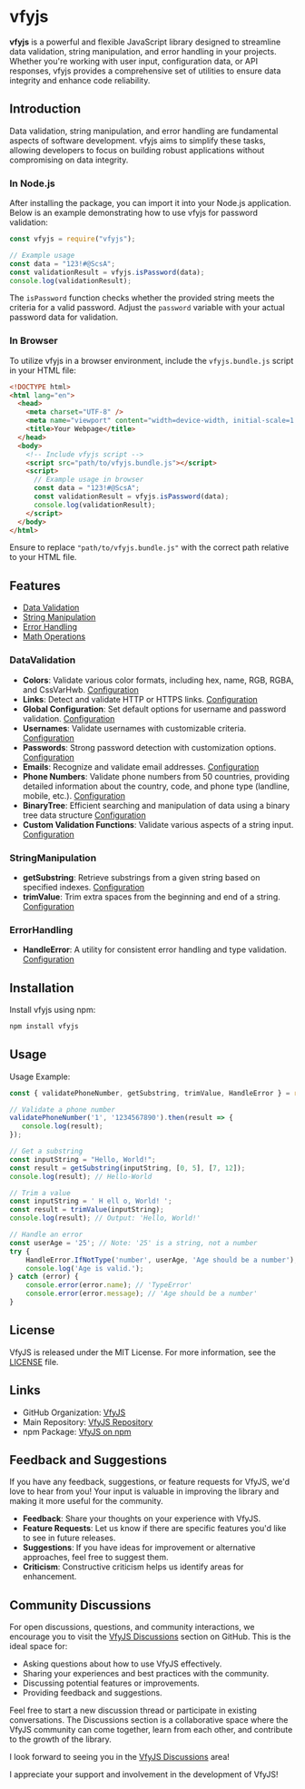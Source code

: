 # vfyjs

**vfyjs** is a powerful and flexible JavaScript library designed to streamline data validation, string manipulation, and error handling in your projects. Whether you're working with user input, configuration data, or API responses, vfyjs provides a comprehensive set of utilities to ensure data integrity and enhance code reliability.

## Introduction

Data validation, string manipulation, and error handling are fundamental aspects of software development. vfyjs aims to simplify these tasks, allowing developers to focus on building robust applications without compromising on data integrity.

### In Node.js

After installing the package, you can import it into your Node.js application. Below is an example demonstrating how to use vfyjs for password validation:

```javascript
const vfyjs = require("vfyjs");

// Example usage
const data = "123!#@ScsA";
const validationResult = vfyjs.isPassword(data);
console.log(validationResult);
```

The `isPassword` function checks whether the provided string meets the criteria for a valid password. Adjust the `password` variable with your actual password data for validation.

### In Browser

To utilize vfyjs in a browser environment, include the `vfyjs.bundle.js` script in your HTML file:

```html
<!DOCTYPE html>
<html lang="en">
  <head>
    <meta charset="UTF-8" />
    <meta name="viewport" content="width=device-width, initial-scale=1.0" />
    <title>Your Webpage</title>
  </head>
  <body>
    <!-- Include vfyjs script -->
    <script src="path/to/vfyjs.bundle.js"></script>
    <script>
      // Example usage in browser
      const data = "123!#@ScsA";
      const validationResult = vfyjs.isPassword(data);
      console.log(validationResult);
    </script>
  </body>
</html>
```

Ensure to replace `"path/to/vfyjs.bundle.js"` with the correct path relative to your HTML file.

## Features

- [Data Validation](https://github.com/m-mdy-m/VfyJS/blob/main/doc/DataValidation.doc.md)
- [String Manipulation](https://github.com/m-mdy-m/VfyJS/blob/main/doc/StringManipulation.doc.md)
- [Error Handling](https://github.com/m-mdy-m/VfyJS/blob/main/doc/ErrorHandling.doc.md)
- [Math Operations](https://github.com/m-mdy-m/VfyJS/blob/main/doc/MathOperations.md.doc.md)

### DataValidation

- **Colors**: Validate various color formats, including hex, name, RGB, RGBA, and CssVarHwb. [Configuration](https://github.com/m-mdy-m/VfyJS/blob/main/doc/DataValidation.doc.md#configcolor)
- **Links**: Detect and validate HTTP or HTTPS links. [Configuration](https://github.com/m-mdy-m/VfyJS/blob/main/doc/DataValidation.doc.md#configlinks)
- **Global Configuration**: Set default options for username and password validation. [Configuration](https://github.com/m-mdy-m/VfyJS/blob/main/doc/DataValidation.doc.md#global-configuration-for-username-and-password-validation)
- **Usernames**: Validate usernames with customizable criteria. [Configuration](https://github.com/m-mdy-m/VfyJS/blob/main/doc/DataValidation.doc.md#configusername)
- **Passwords**: Strong password detection with customization options. [Configuration](https://github.com/m-mdy-m/VfyJS/blob/main/doc/DataValidation.doc.md#configpassword)
- **Emails**: Recognize and validate email addresses. [Configuration](https://github.com/m-mdy-m/VfyJS/blob/main/doc/DataValidation.doc.md#configemail)
- **Phone Numbers**: Validate phone numbers from 50 countries, providing detailed information about the country, code, and phone type (landline, mobile, etc.). [Configuration](https://github.com/m-mdy-m/VfyJS/blob/main/doc/DataValidation.doc.md#configphone)
- **BinaryTree**: Efficient searching and manipulation of data using a binary tree data structure [Configuration](https://github.com/m-mdy-m/VfyJS/blob/main/doc/DataValidation.doc.md#configbinarytree)
- **Custom Validation Functions**: Validate various aspects of a string input. [Configuration](https://github.com/m-mdy-m/VfyJS/blob/main/doc/DataValidation.doc.md#configvalue)

### StringManipulation

- **getSubstring**: Retrieve substrings from a given string based on specified indexes. [Configuration](https://github.com/m-mdy-m/VfyJS/blob/main/doc/StringManipulation.doc.md#getsubstring)
- **trimValue**: Trim extra spaces from the beginning and end of a string. [Configuration](https://github.com/m-mdy-m/VfyJS/blob/main/doc/StringManipulation.doc.md#trimvalue)

### ErrorHandling

- **HandleError**: A utility for consistent error handling and type validation. [Configuration](https://github.com/m-mdy-m/VfyJS/blob/main/doc/ErrorHandling.doc.md#configerrors)

## Installation

Install vfyjs using npm:

```bash
npm install vfyjs
```

## Usage

Usage Example:

```JavaScript
const { validatePhoneNumber, getSubstring, trimValue, HandleError } = require('vfyjs');

// Validate a phone number
validatePhoneNumber('1', '1234567890').then(result => {
   console.log(result);
});

// Get a substring
const inputString = "Hello, World!";
const result = getSubstring(inputString, [0, 5], [7, 12]);
console.log(result); // Hello-World

// Trim a value
const inputString = ' H ell o, World! ';
const result = trimValue(inputString);
console.log(result); // Output: 'Hello, World!'

// Handle an error
const userAge = '25'; // Note: '25' is a string, not a number
try {
    HandleError.IfNotType('number', userAge, 'Age should be a number');
    console.log('Age is valid.');
} catch (error) {
    console.error(error.name); // 'TypeError'
    console.error(error.message); // 'Age should be a number'
}

```

## License

VfyJS is released under the MIT License. For more information, see the [LICENSE](./LICENSE) file.

## Links

- GitHub Organization: [VfyJS](https://github.com/VfyJs)
- Main Repository: [VfyJS Repository](https://github.com/m-mdy-m/VfyJS)
- npm Package: [VfyJS on npm](https://www.npmjs.com/package/vfyjs)

## Feedback and Suggestions

If you have any feedback, suggestions, or feature requests for VfyJS, we'd love to hear from you! Your input is valuable in improving the library and making it more useful for the community.

- **Feedback**: Share your thoughts on your experience with VfyJS.
- **Feature Requests**: Let us know if there are specific features you'd like to see in future releases.
- **Suggestions**: If you have ideas for improvement or alternative approaches, feel free to suggest them.
- **Criticism**: Constructive criticism helps us identify areas for enhancement.

## Community Discussions

For open discussions, questions, and community interactions, we encourage you to visit the [VfyJS Discussions](https://github.com/orgs/VfyJs/discussions) section on GitHub. This is the ideal space for:

- Asking questions about how to use VfyJS effectively.
- Sharing your experiences and best practices with the community.
- Discussing potential features or improvements.
- Providing feedback and suggestions.

Feel free to start a new discussion thread or participate in existing conversations. The Discussions section is a collaborative space where the VfyJS community can come together, learn from each other, and contribute to the growth of the library.

I look forward to seeing you in the [VfyJS Discussions](https://github.com/orgs/VfyJs/discussions) area!

I appreciate your support and involvement in the development of VfyJS!
